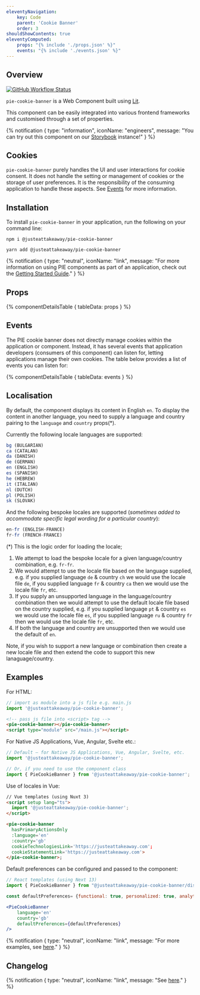 ```yaml
---
eleventyNavigation:
    key: Code
    parent: 'Cookie Banner'
    order: 3
shouldShowContents: true
eleventyComputed:
    props: "{% include './props.json' %}"
    events: "{% include './events.json' %}"
---
```


## Overview

<p>
  <a href="https://www.npmjs.com/@justeattakeaway/pie-cookie-banner">
    <img alt="GitHub Workflow Status" src="https://img.shields.io/npm/v/@justeattakeaway/pie-cookie-banner.svg">
  </a>
</p>

`pie-cookie-banner` is a Web Component built using [Lit](https://lit.dev/).

This component can be easily integrated into various frontend frameworks and customised through a set of properties.

{% notification {
  type: "information",
  iconName: "engineers",
  message: "You can try out this component on our [Storybook](https://webc.pie.design/?path=/story/cookie-banner) instance!"
} %}

## Cookies
`pie-cookie-banner` purely handles the UI and user interactions for cookie consent. It does not handle the setting or management of cookies or the storage of user preferences. It is the responsibility of the consuming application to handle these aspects. See [Events](#events) for more information.


## Installation

To install `pie-cookie-banner` in your application, run the following on your command line:

```shell
npm i @justeattakeaway/pie-cookie-banner
```

```shell
yarn add @justeattakeaway/pie-cookie-banner
```

{% notification {
  type: "neutral",
  iconName: "link",
  message: "For more information on using PIE components as part of an application, check out the [Getting Started Guide](https://github.com/justeattakeaway/pie/wiki/Getting-started-with-PIE-Web-Components)."
} %}

## Props

{% componentDetailsTable {
  tableData: props
} %}

## Events

The PIE cookie banner does not directly manage cookies within the application or component. Instead, it has several events that application developers (consumers of this component) can listen for, letting applications manage their own cookies. The table below provides a list of events you can listen for:

{% componentDetailsTable {
tableData: events
} %}

## Localisation

By default, the component displays its content in English `en`. To display the content in another language, you need to supply a language and country pairing to the `language` and `country` props(*).

Currently the following locale languages are supported:

```js
bg (BULGARIAN)
ca (CATALAN)
da (DANISH)
de (GERMAN)
en (ENGLISH)
es (SPANISH)
he (HEBREW)
it (ITALIAN)
nl (DUTCH)
pl (POLISH)
sk (SLOVAK)
```
And the following bespoke locales are supported (_sometimes added to accommodate specific legal wording for a particular country_):

```js
en-fr (ENGLISH-FRANCE)
fr-fr (FRENCH-FRANCE)
```
(*) This is the logic order for loading the locale;

1. We attempt to load the bespoke locale for a given language/country combination, e.g. `fr-fr`.
2. We would attempt to use the locale file based on the language supplied, e.g. if you supplied language `de` & country `ch` we would use the locale file `de`, if you supplied language `fr` & country `ca` then we would use the locale file `fr`, etc.
3. If you supply an unsupported language in the language/country combination then we would attempt to use the default locale file based on the country supplied, e.g. if you supplied language `pt` & country `es` we would use the locale file `es`, if you supplied language `ru` & country `fr` then we would use the locale file `fr`, etc.
4. If both the language and country are unsupported then we would use the default of `en`.

Note, if you wish to support a new language or combination then create a new locale file and then extend the code to support this new lanaguage/country.

## Examples

For HTML:

```js
// import as module into a js file e.g. main.js
import '@justeattakeaway/pie-cookie-banner';
```

```html
<!-- pass js file into <script> tag -->
<pie-cookie-banner></pie-cookie-banner>
<script type="module" src="/main.js"></script>
```

For Native JS Applications, Vue, Angular, Svelte etc.:

```js
// Default – for Native JS Applications, Vue, Angular, Svelte, etc.
import '@justeattakeaway/pie-cookie-banner';

// Or, if you need to use the component class
import { PieCookieBanner } from '@justeattakeaway/pie-cookie-banner';
```

Use of locales in Vue:

```html
// Vue templates (using Nuxt 3)
<script setup lang="ts">
  import '@justeattakeaway/pie-cookie-banner';
</script>

<pie-cookie-banner
  hasPrimaryActionsOnly
  :language='en'
  :country='gb'
  cookieTechnologiesLink='https://justeattakeaway.com';
  cookieStatementLink='https://justeattakeaway.com'>
</pie-cookie-banner>;
```

Default preferences can be configured and passed to the component:

```jsx
// React templates (using Next 13)
import { PieCookieBanner } from "@justeattakeaway/pie-cookie-banner/dist/react";

const defaultPreferences= {functional: true, personalized: true, analytical: true}

<PieCookieBanner
    language='en'
    country='gb'
    defaultPreferences={defaultPreferences}
/>
```


{% notification {
type: "neutral",
iconName: "link",
message: "For more examples, see [here](https://github.com/justeattakeaway/pie-aperture/tree/main)."
} %}


## Changelog

{% notification {
type: "neutral",
iconName: "link",
message: "See [here](https://github.com/justeattakeaway/pie/blob/main/packages/components/pie-cookie-banner/CHANGELOG.md)."
} %}
